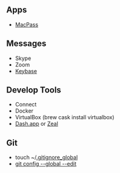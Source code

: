 ## Apps
- [MacPass](https://macpassapp.org/)

## Messages
- Skype
- Zoom
- [Keybase](https://keybase.io/sgaynetdinov)

## Develop Tools
- Connect
- Docker
- VirtualBox (brew cask install virtualbox)
- [Dash.app](https://kapeli.com/dash) or [Zeal](https://zealdocs.org/)

## Git
- touch ~/[.gitignore_global](https://github.com/sgaynetdinov/rc/blob/master/.gitignore_global)
- [git config --global --edit](https://github.com/sgaynetdinov/rc/blob/master/git_config_global.ini)

